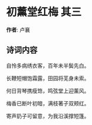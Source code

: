 # 初薰堂红梅  其三

**作者**: 卢襄

## 诗词内容

自怜多病绣衣客，百年未半鬓先白。

长鞭短帽饱霜露，田园将芜身未索。

何日背琴携瘦筇，鸣弦堂上迎薰风。

梅香已断叶初暗，满枝著子双颊红。

寄声釢子可留意，为我沿溪撑短篷。

